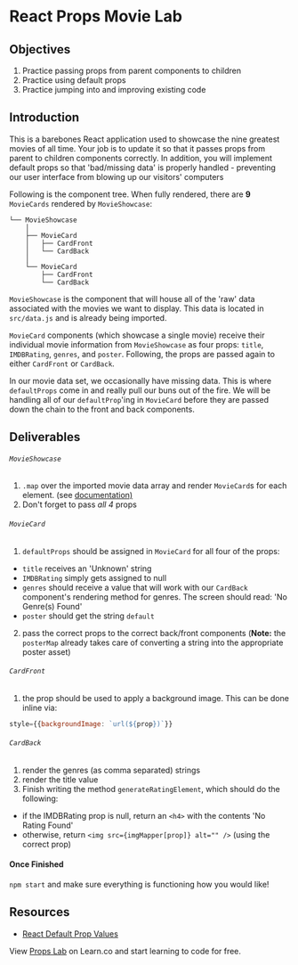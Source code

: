 # React Props Movie Lab

## Objectives

1.  Practice passing props from parent components to children
2.  Practice using default props
3.  Practice jumping into and improving existing code

## Introduction

This is a barebones React application used to showcase the nine greatest movies
of all time. Your job is to update it so that it passes props from parent to
children components correctly. In addition, you will implement default props so
that 'bad/missing data' is properly handled - preventing our user interface from
blowing up our visitors' computers

Following is the component tree. When fully rendered, there are **9**
`MovieCards` rendered by `MovieShowcase`:

```
└── MovieShowcase
    │
    ├── MovieCard
    │   ├── CardFront
    │   └── CardBack
    │
    └── MovieCard
        ├── CardFront
        └── CardBack
```

`MovieShowcase` is the component that will house all of the 'raw' data
associated with the movies we want to display. This data is located in
`src/data.js` and is already being imported.

`MovieCard` components (which showcase a single movie) receive their individual
movie information from `MovieShowcase` as four props: `title`, `IMDBRating`,
`genres`, and `poster`. Following, the props are passed again to either
`CardFront` or `CardBack`.

In our movie data set, we occasionally have missing data. This is where
`defaultProps` come in and really pull our buns out of the fire. We will be
handling all of our `defaultProp`'ing in `MovieCard` before they are passed down
the chain to the front and back components.

## Deliverables

###### `MovieShowcase`

1.  `.map` over the imported movie data array and render `MovieCard`s for each element. (see [documentation)][lists-and-keys]
2.  Don't forget to pass _all 4_ props

###### `MovieCard`

1.  `defaultProps` should be assigned in `MovieCard` for all four of the props:

- `title` receives an 'Unknown' string
- `IMDBRating` simply gets assigned to null
- `genres` should receive a value that will work with our `CardBack` component's rendering method for genres. The screen should read: 'No Genre(s) Found'
- `poster` should get the string `default`

2.  pass the correct props to the correct back/front components
    (**Note:** the `posterMap` already takes care of converting a string into the appropriate poster asset)

###### `CardFront`

1.  the prop should be used to apply a background image. This can be done inline via:

```js
style={{backgroundImage: `url(${prop})`}}
```

###### `CardBack`

1.  render the genres (as comma separated) strings
2.  render the title value
3.  Finish writing the method `generateRatingElement`, which should do the following:

- if the IMDBRating prop is null, return an `<h4>` with the contents 'No Rating Found'
- otherwise, return `<img src={imgMapper[prop]} alt="" />` (using the correct prop)

#### Once Finished

`npm start` and make sure everything is functioning how you would like!

## Resources

- [React Default Prop Values](https://reactjs.org/docs/components-and-props.html#default-prop-values)

<p class='util--hide'>View <a href='https://learn.co/lessons/react-props-movie-lab'>Props Lab</a> on Learn.co and start learning to code for free.</p>

[lists-and-keys]: https://reactjs.org/docs/lists-and-keys.html
